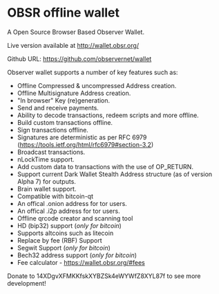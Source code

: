 OBSR offline wallet
=======

A Open Source Browser Based Observer Wallet.

Live version available at http://wallet.obsr.org/

Github URL: https://github.com/observernet/wallet

Observer wallet supports a number of key features such as: 

- Offline Compressed & uncompressed Address creation.
- Offline Multisignature Address creation.
- "In browser" Key (re)generation. 
- Send and receive payments.
- Ability to decode transactions, redeem scripts and more offline.
- Build custom transactions offline.
- Sign transactions offline.
- Signatures are deterministic as per RFC 6979 (https://tools.ietf.org/html/rfc6979#section-3.2)
- Broadcast transactions.
- nLockTime support.
- Add custom data to transactions with the use of OP_RETURN.
- Support current Dark Wallet Stealth Address structure (as of version Alpha 7) for outputs.
- Brain wallet support.
- Compatible with bitcoin-qt
- An offical .onion address for tor users.
- An offical .i2p address for tor users.
- Offline qrcode creator and scanning tool
- HD (bip32) support (_only for bitcoin_)
- Supports altcoins such as litecoin
- Replace by fee (RBF) Support
- Segwit Support (_only for bitcoin_)
- Bech32 address support (_only for bitcoin_)
- Fee calculator - https://wallet.obsr.org/#fees

Donate to 14XDgvXFMKKfskXYBZSk4eWYWfZ8XYL87f to see more development!
